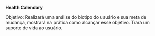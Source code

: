 **Health Calendary**


Objetivo: Realizará uma análise do biotipo do usuário e sua meta de mudança, mostrará na prática como alcançar esse objetivo. Trará um suporte de vida ao usuário.

